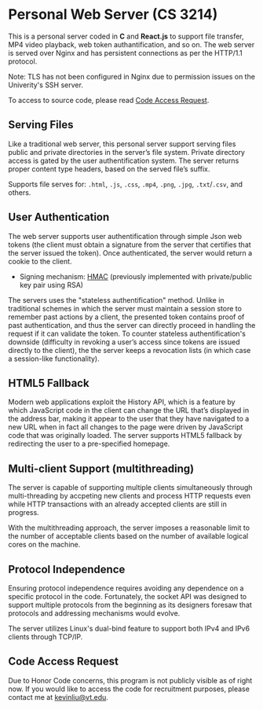 # Personal Web Server (CS 3214)
This is a personal server coded in **C** and **React.js** to support file transfer, MP4 video playback, web token authantification, and so on. The web server is served over Nginx and has persistent connections as per the HTTP/1.1 protocol. 

Note: TLS has not been configured in Nginx due to permission issues on the Univerity's SSH server.

To access to source code, please read [Code Access Request](https://github.com/ReZeroE/Personal-Server#code-access-request).


## Serving Files
Like a traditional web server, this personal server support serving files public and private directories in the server’s file system. Private directory access is gated by the user authentification system. The server returns proper content type headers, based on the served file’s suffix. 

Supports file serves for: `.html`, `.js`, `.css`, `.mp4`, `.png`, `.jpg`, `.txt`/`.csv`, and others.

## User Authentication
The web server supports user authentification through simple Json web tokens (the client must obtain a signature from the server that certifies that the server issued the token). Once authenticated, the server would return a cookie to the client. 


 - Signing mechanism: [HMAC](https://www.okta.com/identity-101/hmac/#:~:text=Hash%2Dbased%20message%20authentication%20code,use%20signatures%20and%20asymmetric%20cryptography.) (previously implemented with private/public key pair using RSA)

The servers uses the "stateless authentification" method. Unlike in traditional schemes in which the server must maintain a session store to remember past actions by a client, the presented token contains proof of past authentication, and thus the server can directly proceed in handling the request if it can validate the token. To counter stateless authentification's downside (difficulty in revoking a user’s access since tokens are issued directly to the client), the the server keeps a revocation lists (in which case a session-like functionality).

## HTML5 Fallback
Modern web applications exploit the History API, which is a feature by which JavaScript code in the client can change the URL that’s displayed in the address bar, making it appear to the user that they have navigated to a new URL when in fact all changes to the page were driven by JavaScript code that was originally loaded. The server supports HTML5 fallback by redirecting the user to a pre-specified homepage.


## Multi-client Support (multithreading)
The server is capable of supporting multiple clients simultaneously through multi-threading by accpeting new clients and process HTTP requests even while HTTP transactions with an already accepted clients are still in progress.

With the multithreading approach, the server imposes a reasonable limit to the number of acceptable clients based on the number of available logical cores on the machine.

## Protocol Independence
Ensuring protocol independence requires avoiding any dependence on a specific protocol in the code. Fortunately, the socket API was designed to support multiple protocols from the beginning as its designers foresaw that protocols and addressing mechanisms would evolve.

The server utilizes Linux's dual-bind feature to support both IPv4 and IPv6 clients through TCP/IP.

## Code Access Request
Due to Honor Code concerns, this program is not publicly visible as of right now. If you would like to access the code for recruitment purposes, please contact me at kevinliu@vt.edu. 
